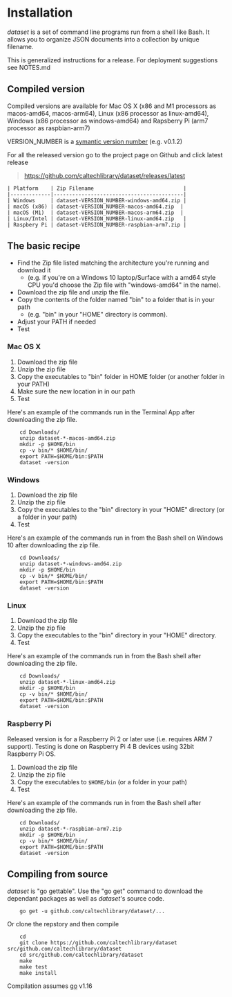 
# Installation

*dataset* is a set of command line programs run from a shell like Bash. It allows you to organize JSON documents
into a collection by unique filename. 

This is generalized instructions for a release.  For deployment suggestions see NOTES.md

## Compiled version

Compiled versions are available for Mac OS X (x86 and M1 processors as macos-amd64, macos-arm64), Linux (x86 processor as linux-amd64), 
Windows (x86 processor as windows-amd64) and Rapsberry Pi (arm7 processor as raspbian-arm7)

VERSION_NUMBER is a [symantic version number](http://semver.org/) (e.g. v0.1.2)


For all the released version go to the project page on Github and click latest release

>    https://github.com/caltechlibrary/dataset/releases/latest


```
| Platform    | Zip Filename                             | 
|-------------|------------------------------------------|
| Windows     | dataset-VERSION_NUMBER-windows-amd64.zip |
| macOS (x86) | dataset-VERSION_NUMBER-macos-amd64.zip  |
| macOS (M1)  | dataset-VERSION_NUMBER-macos-arm64.zip  |
| Linux/Intel | dataset-VERSION_NUMBER-linux-amd64.zip   |
| Raspbery Pi | dataset-VERSION_NUMBER-raspbian-arm7.zip |
```


## The basic recipe

+ Find the Zip file listed matching the architecture you're running and download it
    + (e.g. if you're on a Windows 10 laptop/Surface with a amd64 style CPU you'd choose the Zip file with "windows-amd64" in the name).
+ Download the zip file and unzip the file.
+ Copy the contents of the folder named "bin" to a folder that is in your path 
    + (e.g. "bin" in your "HOME" directory is common).
+ Adjust your PATH if needed
+ Test


### Mac OS X

1. Download the zip file
2. Unzip the zip file
3. Copy the executables to "bin" folder in HOME folder (or another folder in your PATH)
4. Make sure the new location in in our path
5. Test

Here's an example of the commands run in the Terminal App after downloading the 
zip file.

```shell
    cd Downloads/
    unzip dataset-*-macos-amd64.zip
    mkdir -p $HOME/bin
    cp -v bin/* $HOME/bin/
    export PATH=$HOME/bin:$PATH
    dataset -version
```

### Windows

1. Download the zip file
2. Unzip the zip file
3. Copy the executables to the "bin" directory in your "HOME" directory (or a folder in your path)
4. Test

Here's an example of the commands run in from the Bash shell on Windows 10 after
downloading the zip file.

```shell
    cd Downloads/
    unzip dataset-*-windows-amd64.zip
    mkdir -p $HOME/bin
    cp -v bin/* $HOME/bin/
    export PATH=$HOME/bin:$PATH
    dataset -version
```


### Linux 

1. Download the zip file
2. Unzip the zip file
3. Copy the executables to the "bin" directory in your "HOME" directory.
4. Test

Here's an example of the commands run in from the Bash shell after
downloading the zip file.

```shell
    cd Downloads/
    unzip dataset-*-linux-amd64.zip
    mkdir -p $HOME/bin
    cp -v bin/* $HOME/bin/
    export PATH=$HOME/bin:$PATH
    dataset -version
```


### Raspberry Pi

Released version is for a Raspberry Pi 2 or later use (i.e. requires ARM 7 support). Testing is done on Raspberry Pi 4 B devices using 32bit Raspberry Pi OS.

1. Download the zip file
2. Unzip the zip file
3. Copy the executables to `$HOME/bin` (or a folder in your path)
4. Test

Here's an example of the commands run in from the Bash shell after
downloading the zip file.

```shell
    cd Downloads/
    unzip dataset-*-raspbian-arm7.zip
    mkdir -p $HOME/bin
    cp -v bin/* $HOME/bin/
    export PATH=$HOME/bin:$PATH
    dataset -version
```


## Compiling from source

_dataset_ is "go gettable".  Use the "go get" command to download the dependant packages
as well as _dataset_'s source code. 


```shell
    go get -u github.com/caltechlibrary/dataset/...
```

Or clone the repstory and then compile

```shell
    cd
    git clone https://github.com/caltechlibrary/dataset src/github.com/caltechlibrary/dataset
    cd src/github.com/caltechlibrary/dataset
    make
    make test
    make install
```

Compilation assumes [go](https://github.com/golang/go) v1.16

